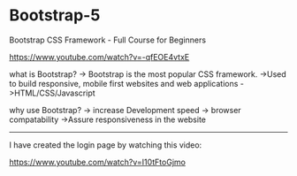 # Bootstrap-5

Bootstrap CSS Framework - Full Course for Beginners

https://www.youtube.com/watch?v=-qfEOE4vtxE



what is Bootstrap?
-> Bootstrap is the most popular CSS framework.
->Used to build responsive, mobile first websites and web applications
->HTML/CSS/Javascript

why use Bootstrap?
-> increase Development speed
-> browser compatability
->Assure responsiveness in the website




--------

I have created the login page by watching this video:

https://www.youtube.com/watch?v=I10tFtoGjmo
